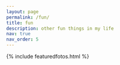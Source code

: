 ```yaml
---
layout: page
permalink: /fun/
title: fun
description: other fun things in my life
nav: true
nav_order: 5
---
```


{% include featuredfotos.html %}
